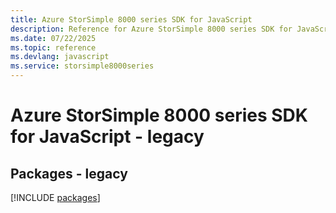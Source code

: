 ```yaml
---
title: Azure StorSimple 8000 series SDK for JavaScript
description: Reference for Azure StorSimple 8000 series SDK for JavaScript
ms.date: 07/22/2025
ms.topic: reference
ms.devlang: javascript
ms.service: storsimple8000series
---
```

# Azure StorSimple 8000 series SDK for JavaScript - legacy
## Packages - legacy
[!INCLUDE [packages](storsimple-8000-series-index.md)]